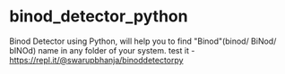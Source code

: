 # binod_detector_python
Binod Detector using Python, will help you to find "Binod"(binod/ BiNod/ bINOd) name in any folder of your system. test it - https://repl.it/@swarupbhanja/binoddetectorpy
